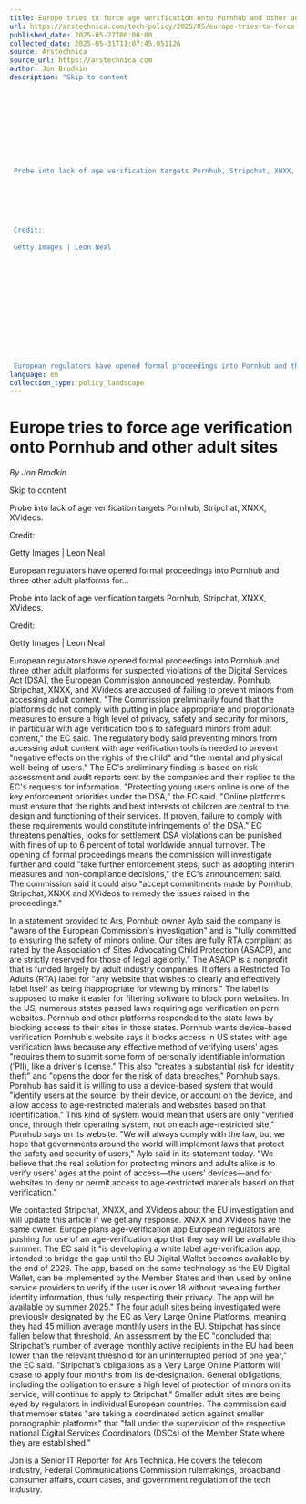 ```yaml
---
title: Europe tries to force age verification onto Pornhub and other adult sites
url: https://arstechnica.com/tech-policy/2025/05/europe-tries-to-force-age-verification-onto-pornhub-and-other-adult-sites/
published_date: 2025-05-27T00:00:00
collected_date: 2025-05-31T11:07:45.051126
source: Arstechnica
source_url: https://arstechnica.com
author: Jon Brodkin
description: "Skip to content
 
 
 
 
 
 
 
 
 
 
 Probe into lack of age verification targets Pornhub, Stripchat, XNXX, XVideos.
 
 
 
 
 
 
 Credit:
 
 Getty Images | Leon Neal
 
 
 
 
 
 
 
 
 
 
 
 
 
 European regulators have opened formal proceedings into Pornhub and three other adult platforms for..."
language: en
collection_type: policy_landscape
---
```


# Europe tries to force age verification onto Pornhub and other adult sites

*By Jon Brodkin*

Skip to content
 
 
 
 
 
 
 
 
 
 
 Probe into lack of age verification targets Pornhub, Stripchat, XNXX, XVideos.
 
 
 
 
 
 
 Credit:
 
 Getty Images | Leon Neal
 
 
 
 
 
 
 
 
 
 
 
 
 
 European regulators have opened formal proceedings into Pornhub and three other adult platforms for...

Probe into lack of age verification targets Pornhub, Stripchat, XNXX, XVideos.

Credit:
 
 Getty Images | Leon Neal

European regulators have opened formal proceedings into Pornhub and three other adult platforms for suspected violations of the Digital Services Act (DSA), the European Commission announced yesterday. Pornhub, Stripchat, XNXX, and XVideos are accused of failing to prevent minors from accessing adult content. 
 "The Commission preliminarily found that the platforms do not comply with putting in place appropriate and proportionate measures to ensure a high level of privacy, safety and security for minors, in particular with age verification tools to safeguard minors from adult content," the EC said. 
 The regulatory body said preventing minors from accessing adult content with age verification tools is needed to prevent "negative effects on the rights of the child" and "the mental and physical well-being of users." 
 The EC's preliminary finding is based on risk assessment and audit reports sent by the companies and their replies to the EC's requests for information. 
 "Protecting young users online is one of the key enforcement priorities under the DSA," the EC said. "Online platforms must ensure that the rights and best interests of children are central to the design and functioning of their services. If proven, failure to comply with these requirements would constitute infringements of the DSA." 
 EC threatens penalties, looks for settlement 
 DSA violations can be punished with fines of up to 6 percent of total worldwide annual turnover. The opening of formal proceedings means the commission will investigate further and could "take further enforcement steps, such as adopting interim measures and non-compliance decisions," the EC's announcement said. The commission said it could also "accept commitments made by Pornhub, Stripchat, XNXX and XVideos to remedy the issues raised in the proceedings."

In a statement provided to Ars, Pornhub owner Aylo said the company is "aware of the European Commission's investigation" and is "fully committed to ensuring the safety of minors online. Our sites are fully RTA compliant as rated by the Association of Sites Advocating Child Protection (ASACP), and are strictly reserved for those of legal age only." 
 The ASACP is a nonprofit that is funded largely by adult industry companies. It offers a Restricted To Adults (RTA) label for "any website that wishes to clearly and effectively label itself as being inappropriate for viewing by minors." The label is supposed to make it easier for filtering software to block porn websites. 
 In the US, numerous states passed laws requiring age verification on porn websites. Pornhub and other platforms responded to the state laws by blocking access to their sites in those states. 
 Pornhub wants device-based verification 
 Pornhub's website says it blocks access in US states with age verification laws because any effective method of verifying users' ages "requires them to submit some form of personally identifiable information ('PII), like a driver's license." This also "creates a substantial risk for identity theft" and "opens the door for the risk of data breaches," Pornhub says. 
 Pornhub has said it is willing to use a device-based system that would "identify users at the source: by their device, or account on the device, and allow access to age-restricted materials and websites based on that identification." This kind of system would mean that users are only "verified once, through their operating system, not on each age-restricted site," Pornhub says on its website. 
 "We will always comply with the law, but we hope that governments around the world will implement laws that protect the safety and security of users," Aylo said in its statement today. "We believe that the real solution for protecting minors and adults alike is to verify users' ages at the point of access—the users' devices—and for websites to deny or permit access to age-restricted materials based on that verification."

We contacted Stripchat, XNXX, and XVideos about the EU investigation and will update this article if we get any response. XNXX and XVideos have the same owner. 
 Europe plans age-verification app 
 European regulators are pushing for use of an age-verification app that they say will be available this summer. The EC said it "is developing a white label age-verification app, intended to bridge the gap until the EU Digital Wallet becomes available by the end of 2026. The app, based on the same technology as the EU Digital Wallet, can be implemented by the Member States and then used by online service providers to verify if the user is over 18 without revealing further identity information, thus fully respecting their privacy. The app will be available by summer 2025." 
 The four adult sites being investigated were previously designated by the EC as Very Large Online Platforms, meaning they had 45 million average monthly users in the EU. Stripchat has since fallen below that threshold. 
 An assessment by the EC "concluded that Stripchat's number of average monthly active recipients in the EU had been lower than the relevant threshold for an uninterrupted period of one year," the EC said. "Stripchat's obligations as a Very Large Online Platform will cease to apply four months from its de-designation. General obligations, including the obligation to ensure a high level of protection of minors on its service, will continue to apply to Stripchat." 
 Smaller adult sites are being eyed by regulators in individual European countries. The commission said that member states "are taking a coordinated action against smaller pornographic platforms" that "fall under the supervision of the respective national Digital Services Coordinators (DSCs) of the Member State where they are established."

Jon is a Senior IT Reporter for Ars Technica. He covers the telecom industry, Federal Communications Commission rulemakings, broadband consumer affairs, court cases, and government regulation of the tech industry.